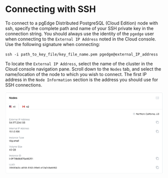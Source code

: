 # Connecting with SSH

To connect to a pgEdge Distributed PostgreSQL (Cloud Edition) node with ssh, specify the complete path and name of your SSH private key in the connection string. You should always use the identity of the `pgedge` user when connecting to the `External IP Address` noted in the Cloud console. Use the following signature when connecting:

`ssh -i path_to_key_file/key_file_name.pem pgedge@external_IP_address` 

To locate the `External IP Address`, select the name of the cluster in the Cloud console navigation pane. Scroll down to the `Nodes` tab, and select the name/location of the node to which you wish to connect. The first IP address in the `Node Information` section is the address you should use for SSH connections.

![Configure Cloud Environment](../images/external_ip_address.png)


